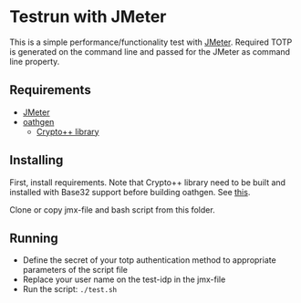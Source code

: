 # Testrun with JMeter

This is a simple performance/functionality test with [JMeter](http://jmeter.apache.org).
Required TOTP is generated on the command line and passed for the JMeter as command line
property.

## Requirements

* [JMeter](http://jmeter.apache.org)
* [oathgen](https://github.com/w8rbt/oathgen)
   * [Crypto++ library](https://www.cryptopp.com)
   
## Installing

First, install requirements. Note that Crypto++ library need to be built and installed
with Base32 support before building oathgen. See
[this](https://github.com/w8rbt/oathgen/tree/master/alt_base32).

Clone or copy jmx-file and bash script from this folder.

## Running

* Define the secret of your totp authentication method to appropriate parameters 
of the script file
* Replace your user name on the test-idp in the jmx-file
* Run the script: `./test.sh`